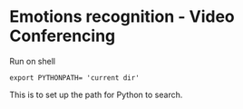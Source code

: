 # Emotions recognition - Video Conferencing

Run on shell

```
export PYTHONPATH= 'current dir'
```

This is to set up the path for Python to search.